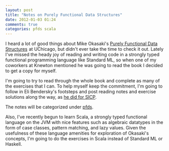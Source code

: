```yaml
---
layout: post
title: "Notes on Purely Functional Data Structures"
date: 2012-01-03 01:24
comments: true
categories: pfds scala
---
```

I heard a lot of good things about Mike Okasaki's <a href="http://www.amazon.com/gp/product/0521663504/ref=as_li_qf_sp_asin_tl?ie=UTF8&tag=jordanlewisor-20&linkCode=as2&camp=1789&creative=9325&creativeASIN=0521663504">Purely Functional Data Structures</a><img src="http://www.assoc-amazon.com/e/ir?t=jordanlewisor-20&l=as2&o=1&a=0521663504" width="1" height="1" border="0" alt="" style="border:none !important; margin:0px !important;" /> at UChicago, but didn't ever take the time to check it out. Lately I've missed the heady joy of reading and writing code in a strongly typed functional programming language like Standard ML, so when one of my coworkers at Knewton mentioned he was going to read the book I decided to get a copy for myself.

I'm going to try to read through the whole book and complete as many of the exercises that I can. To help myself keep the commitment, I'm going to follow in Eli Bendersky's footsteps and post reading notes and exercise solutions along the way, as <a href="http://eli.thegreenplace.net/2007/06/19/introducing-the-sicp-reading-notes/">he did for SICP</a>.

The notes will be categorized under <a href="/blog/categories/pfds/">pfds</a>.

Also, I've recently begun to learn Scala, a strongly typed functional language on the JVM with nice features such as algebraic datatypes in the form of case classes, pattern matching, and lazy values. Given the usefulness of these language amenities for exploration of Okasaki's concepts, I'm going to do the exercises in Scala instead of Standard ML or Haskell.
